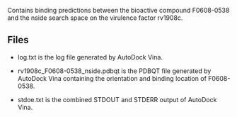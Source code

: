 Contains binding predictions between the bioactive compound F0608-0538 and the nside search space on the virulence factor rv1908c.

## Files

- log.txt is the log file generated by AutoDock Vina.

- rv1908c_F0608-0538_nside.pdbqt is the PDBQT file generated by AutoDock Vina containing the orientation and binding location of F0608-0538.

- stdoe.txt is the combined STDOUT and STDERR output of AutoDock Vina.

